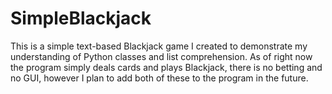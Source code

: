 # SimpleBlackjack

This is a simple text-based Blackjack game I created to demonstrate my understanding of Python classes and list comprehension.
As of right now the program simply deals cards and plays Blackjack, there is no betting and no GUI, however I plan to add both of these to the program in the future.
